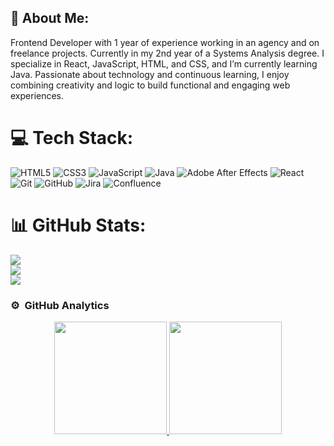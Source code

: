 ## 👾 About Me:
Frontend Developer with 1 year of experience working in an agency and on freelance projects. Currently in my 2nd year of a Systems Analysis degree. I specialize in React, JavaScript, HTML, and CSS, and I’m currently learning Java. Passionate about technology and continuous learning, I enjoy combining creativity and logic to build functional and engaging web experiences.


# 💻 Tech Stack:
![HTML5](https://img.shields.io/badge/html5-%23E34F26.svg?style=flat&logo=html5&logoColor=white) ![CSS3](https://img.shields.io/badge/css3-%231572B6.svg?style=flat&logo=css3&logoColor=white) ![JavaScript](https://img.shields.io/badge/javascript-%23323330.svg?style=flat&logo=javascript&logoColor=%23F7DF1E) ![Java](https://img.shields.io/badge/java-%23ED8B00.svg?style=flat&logo=openjdk&logoColor=white) ![Adobe After Effects](https://img.shields.io/badge/Adobe%20After%20Effects-9999FF.svg?style=flat&logo=Adobe%20After%20Effects&logoColor=white) ![React](https://img.shields.io/badge/react-%2320232a.svg?style=flat&logo=react&logoColor=%2361DAFB) ![Git](https://img.shields.io/badge/git-%23F05033.svg?style=flat&logo=git&logoColor=white) ![GitHub](https://img.shields.io/badge/github-%23121011.svg?style=flat&logo=github&logoColor=white) ![Jira](https://img.shields.io/badge/jira-%230A0FFF.svg?style=flat&logo=jira&logoColor=white) ![Confluence](https://img.shields.io/badge/confluence-%23172BF4.svg?style=flat&logo=confluence&logoColor=white)
# 📊 GitHub Stats:
![](https://github-readme-stats.vercel.app/api?username=tomasgz7&theme=synthwave&hide_border=false&include_all_commits=true&count_private=true)<br/>
![](https://nirzak-streak-stats.vercel.app/?user=tomasgz7&theme=synthwave&hide_border=false)<br/>
![](https://github-readme-stats.vercel.app/api/top-langs/?username=tomasgz7&theme=synthwave&hide_border=false&include_all_commits=true&count_private=true&layout=compact)

### ⚙️ &nbsp;GitHub Analytics

<p align="center">
<a href="https://github.com/tomasgz7">
  <img height="180em" src="https://github-readme-stats-eight-theta.vercel.app/api?username=tomasgz7l&show_icons=true&theme=algolia&include_all_commits=true&count_private=true"/>
  <img height="180em" src="https://github-readme-stats-eight-theta.vercel.app/api/top-langs/?username=tomasgz7&layout=compact&langs_count=8&theme=algolia&include_all_commits=true&count_private=true"/>
</a>
</p>

